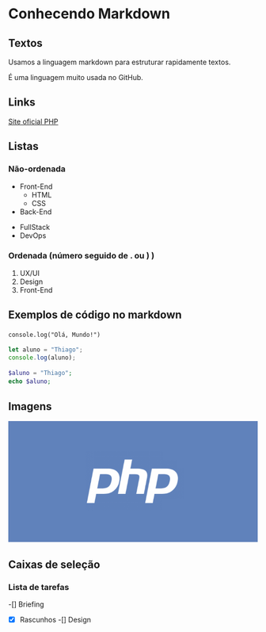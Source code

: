 # Conhecendo Markdown

## Textos
Usamos a linguagem markdown para estruturar rapidamente textos.

É uma linguagem muito usada no GitHub.

## Links
[Site oficial PHP](http://php.net)

## Listas

### Não-ordenada
- Front-End
    - HTML
    - CSS
- Back-End

* FullStack
* DevOps

### Ordenada (número seguido de . ou ) ) 
1) UX/UI
2) Design
3) Front-End

## Exemplos de código no markdown
`console.log("Olá, Mundo!")`
```javascript
let aluno = "Thiago";
console.log(aluno);
```

```php
$aluno = "Thiago";
echo $aluno;
```

## Imagens
![Logotipo PHP](php-logo.png)

## Caixas de seleção

### Lista de tarefas

-[] Briefing
-[x] Rascunhos
-[] Design
